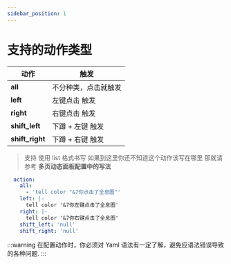 ```yaml
---
sidebar_position: 1
---
```


# 支持的动作类型
| **动作**      | **触发**     |
|-------------|------------|
| **all** | 不分种类，点击就触发 |
| **left**    | 左键点击 触发    |
| **right** | 右键点击 触发    |
| **shift_left**    | 下蹲 + 左键 触发 |
| **shift_right**    | 下蹲 + 右键 触发 |


> 支持 使用 list 格式书写
> 如果到这里你还不知道这个动作该写在哪里
> 那就请参考 **多页动态面板配置中的写法**
```yaml
  action:
    all:
      - 'tell color "&7你点击了全息图"'
    left: |-
      tell color '&7你左键点击了全息图'
    right: |-
      tell color '&7你右键点击了全息图'
    shift_left: 'null'
    shift_right: 'null'
```

:::warning
在配置动作时，你必须对 Yaml 语法有一定了解，避免应语法错误导致的各种问题.
:::




